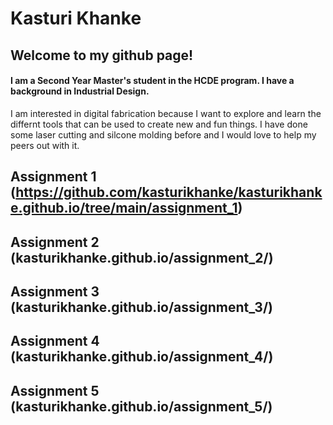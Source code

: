 # Kasturi Khanke
## Welcome to my github page! 
#### I am a Second Year Master's student in the HCDE program. I have a background in Industrial Design. 
I am interested in digital fabrication because I want to explore and learn the differnt tools that can be used to create new and fun things. 
I have done some laser cutting and silcone molding before and I would love to help my peers out with it. 

## Assignment 1 (https://github.com/kasturikhanke/kasturikhanke.github.io/tree/main/assignment_1) 
## Assignment 2 (kasturikhanke.github.io/assignment_2/)
## Assignment 3 (kasturikhanke.github.io/assignment_3/)
## Assignment 4 (kasturikhanke.github.io/assignment_4/)
## Assignment 5 (kasturikhanke.github.io/assignment_5/)
 

